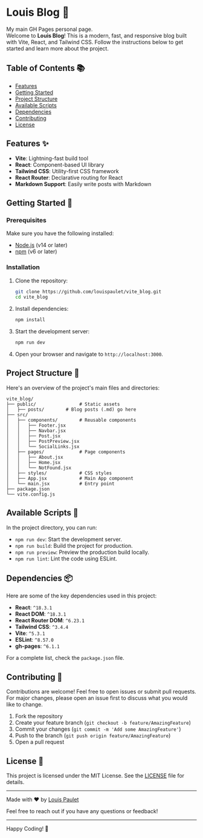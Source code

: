 # Louis Blog 🚀

My main GH Pages personal page.  
Welcome to **Louis Blog**! This is a modern, fast, and responsive blog built with Vite, React, and Tailwind CSS. Follow the instructions below to get started and learn more about the project.

## Table of Contents 📚

- [Features](#features-)
- [Getting Started](#getting-started-)
- [Project Structure](#project-structure-)
- [Available Scripts](#available-scripts-)
- [Dependencies](#dependencies-)
- [Contributing](#contributing-)
- [License](#license-)

## Features ✨

- **Vite**: Lightning-fast build tool
- **React**: Component-based UI library
- **Tailwind CSS**: Utility-first CSS framework
- **React Router**: Declarative routing for React
- **Markdown Support**: Easily write posts with Markdown

## Getting Started 🚀

### Prerequisites

Make sure you have the following installed:

- [Node.js](https://nodejs.org/) (v14 or later)
- [npm](https://www.npmjs.com/) (v6 or later)

### Installation

1. Clone the repository:
   ```bash
   git clone https://github.com/louispaulet/vite_blog.git
   cd vite_blog
   ```

2. Install dependencies:
   ```bash
   npm install
   ```

3. Start the development server:
   ```bash
   npm run dev
   ```

4. Open your browser and navigate to `http://localhost:3000`.

## Project Structure 📁

Here's an overview of the project's main files and directories:

```
vite_blog/
├── public/                # Static assets
│   ├── posts/        # Blog posts (.md) go here
├── src/
│   ├── components/        # Reusable components
│   │   ├── Footer.jsx
│   │   ├── Navbar.jsx
│   │   ├── Post.jsx
│   │   ├── PostPreview.jsx
│   │   └── SocialLinks.jsx
│   ├── pages/             # Page components
│   │   ├── About.jsx
│   │   ├── Home.jsx
│   │   └── NotFound.jsx
│   ├── styles/            # CSS styles
│   ├── App.jsx            # Main App component
│   └── main.jsx           # Entry point
├── package.json
└── vite.config.js
```

## Available Scripts 📜

In the project directory, you can run:

- `npm run dev`: Start the development server.
- `npm run build`: Build the project for production.
- `npm run preview`: Preview the production build locally.
- `npm run lint`: Lint the code using ESLint.

## Dependencies 📦

Here are some of the key dependencies used in this project:

- **React**: `^18.3.1`
- **React DOM**: `^18.3.1`
- **React Router DOM**: `^6.23.1`
- **Tailwind CSS**: `^3.4.4`
- **Vite**: `^5.3.1`
- **ESLint**: `^8.57.0`
- **gh-pages**: `^6.1.1`

For a complete list, check the `package.json` file.

## Contributing 🤝

Contributions are welcome! Feel free to open issues or submit pull requests. For major changes, please open an issue first to discuss what you would like to change.

1. Fork the repository
2. Create your feature branch (`git checkout -b feature/AmazingFeature`)
3. Commit your changes (`git commit -m 'Add some AmazingFeature'`)
4. Push to the branch (`git push origin feature/AmazingFeature`)
5. Open a pull request

## License 📄

This project is licensed under the MIT License. See the [LICENSE](LICENSE) file for details.

---

Made with ❤️ by [Louis Paulet](https://github.com/louispaulet)

Feel free to reach out if you have any questions or feedback!

---

Happy Coding! 🎉